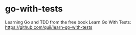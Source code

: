 # go-with-tests
Learning Go and TDD from the free book Learn Go With Tests: https://github.com/quii/learn-go-with-tests
